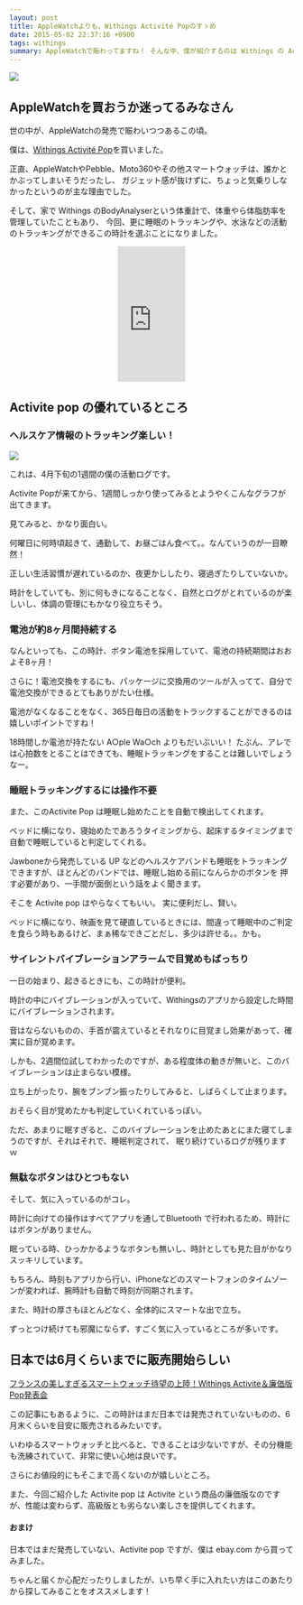 ```yaml
---
layout: post
title: AppleWatchよりも、Withings Activité Popのすゝめ
date: 2015-05-02 22:37:16 +0900
tags: withings
summary: AppleWatchで賑わってますね！ そんな中、僕が紹介するのは Withings の Activite Pop という腕時計です。 電池持ち最高！睡眠状況もウォッチできる！こんないい時計、なかなかないんじゃないでしょうか。
---
```


![](https://skim.milk200.cc/20150502_withings/Withings_Activite%CC%81+Pop.jpg)

## AppleWatchを買おうか迷ってるみなさん

世の中が、AppleWatchの発売で賑わいつつあるこの頃。

僕は、[Withings Activité Pop](http://www.withings.com/us/withings-activite-pop.html)を買いました。

正直、AppleWatchやPebble、Moto360やその他スマートウォッチは、誰かとかぶってしまいそうだったし、
ガジェット感が抜けずに、ちょっと気乗りしなかったというのが主な理由でした。

そして、家で Withings のBodyAnalyserという体重計で、体重やら体脂肪率を管理していたこともあり、
今回、更に睡眠のトラッキングや、水泳などの活動のトラッキングができるこの時計を選ぶことになりました。

<div style="text-align: center;">
<iframe src="http://rcm-fe.amazon-adsystem.com/e/cm?lt1=_blank&bc1=000000&IS2=1&nou=1&bg1=FFFFFF&fc1=000000&lc1=0000FF&t=aaaaaaaaa059-22&o=9&p=8&l=as4&m=amazon&f=ifr&ref=ss_til&asins=B00J8H59J8" style="width:120px;height:240px;" scrolling="no" marginwidth="0" marginheight="0" frameborder="0"></iframe>
</div>


## Activite pop の優れているところ

### ヘルスケア情報のトラッキング楽しい！

![](https://skim.milk200.cc/20150502_withings/sleep_pattern.png)

これは、4月下旬の1週間の僕の活動ログです。

Activite Popが来てから、1週間しっかり使ってみるとようやくこんなグラフが出てきます。

見てみると、かなり面白い。

何曜日に何時頃起きて、通勤して、お昼ごはん食べて。。なんていうのが一目瞭然！

正しい生活習慣が遅れているのか、夜更かししたり、寝過ぎたりしていないか。

時計をしていても、別に何もきになることなく、自然とログがとれているのが楽しいし、体調の管理にもかなり役立ちそう。

<!-- more -->

### 電池が約8ヶ月間持続する

なんといっても、この時計、ボタン電池を採用していて、電池の持続期間はおおよそ8ヶ月！

さらに！電池交換をするにも、パッケージに交換用のツールが入ってて、自分で電池交換ができるとてもありがたい仕様。

電池がなくなることをなく、365日毎日の活動をトラックすることができるのは嬉しいポイントですね！

18時間しか電池が持たない A○ple Wa○ch よりもだいぶいい！ たぶん、アレでは心拍数をとることはできても、睡眠トラッキングをすることは難しいでしょうなー。

### 睡眠トラッキングするには操作不要

また、このActivite Pop は睡眠し始めたことを自動で検出してくれます。

ベッドに横になり、寝始めたであろうタイミングから、起床するタイミングまで自動で睡眠していると判定してくれる。

Jawboneから発売している UP などのヘルスケアバンドも睡眠をトラッキングできますが、ほとんどのバンドでは、睡眠し始める前になんらかのボタンを
押す必要があり、一手間が面倒という話をよく聞きます。

そこを Activite pop はやらなくてもいい。 実に便利だし、賢い。

ベッドに横になり、映画を見て硬直しているときには、間違って睡眠中のご判定を食らう時もあるけど、まぁ稀なできごとだし、多少は許せる。。かも。

### サイレントバイブレーションアラームで目覚めもばっちり

一日の始まり、起きるときにも、この時計が便利。

時計の中にバイブレーションが入っていて、Withingsのアプリから設定した時間にバイブレーションされます。

音はならないものの、手首が震えているとそれなりに目覚まし効果があって、確実に目が覚めます。

しかも、2週間位試してわかったのですが、ある程度体の動きが無いと、このバイブレーションは止まらない模様。

立ち上がったり、腕をブンブン振ったりしてみると、しばらくして止まります。

おそらく目が覚めたかも判定していくれているっぽい。

ただ、あまりに眠すぎると、このバイブレーションを止めたあとにまた寝てしまうのですが、それはそれで、睡眠判定されて、
眠り続けているログが残りますｗ

### 無駄なボタンはひとつもない

そして、気に入っているのがコレ。

時計に向けての操作はすべてアプリを通してBluetooth で行われるため、時計にはボタンがありません。

眠っている時、ひっかかるようなボタンも無いし、時計としても見た目がかなりスッキリしています。

もちろん、時刻もアプリから行い、iPhoneなどのスマートフォンのタイムゾーンが変われば、腕時計も自動で時刻が同期されます。

また、時計の厚さもほとんどなく、全体的にスマートな出で立ち。

ずっとつけ続けても邪魔にならず、すごく気に入っているところが多いです。

## 日本では6月くらいまでに販売開始らしい

[フランスの美しすぎるスマートウォッチ待望の上陸！Withings Activite＆廉価版Pop発表会](http://weekly.ascii.jp/elem/000/000/326/326856/)

この記事にもあるように、この時計はまだ日本では発売されていないものの、6月末くらいを目安に販売されるみたいです。

いわゆるスマートウォッチと比べると、できることは少ないですが、その分機能も洗練されていて、非常に使い心地は良いです。

さらにお値段的にもそこまで高くないのが嬉しいところ。

また、今回ご紹介した Activite pop は Activite という商品の廉価版なのですが、性能は変わらず、高級版とも劣らない楽しさを提供してくれます。

#### おまけ

日本ではまだ発売していない、Activite pop ですが、僕は ebay.com から買ってみました。

ちゃんと届くか心配だったりしましたが、いち早く手に入れたい方はこのあたりから探してみることをオススメします！

